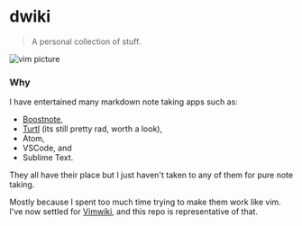 # dwiki

> A personal collection of stuff.

![vim picture]('https://github.com/danielmichaels/dwiki/blob/master/images/vim.png' "vim")

### Why

I have entertained many markdown note taking apps such as:

- [Boostnote](boostnote.io), 
- [Turtl](turtlapp.com) (its still pretty rad, worth a look),
- Atom,
- VSCode, and
- Sublime Text.

They all have their place but I just haven't taken to any of them for pure note taking. 

Mostly because I spent too much time trying to make them work like vim. I've now settled for [Vimwiki](https://github.com/vimwiki/vimwiki), and this repo is representative of that.


